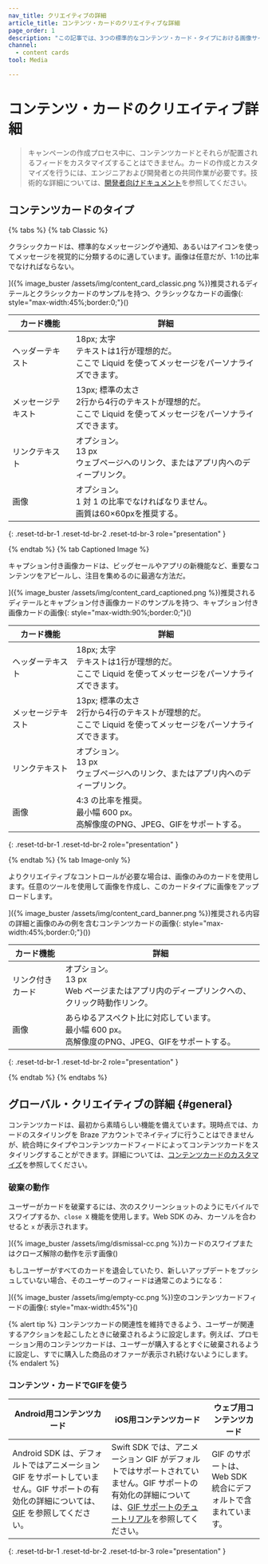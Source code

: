 ```yaml
---
nav_title: クリエイティブの詳細
article_title: コンテンツ・カードのクリエイティブな詳細
page_order: 1
description: "この記事では、3つの標準的なコンテンツ・カード・タイプにおける画像サイズの推奨や解雇の動作など、クリエイティブな詳細について説明する。"
channel:
  - content cards
tool: Media

---
```


# コンテンツ・カードのクリエイティブ詳細

> キャンペーンの作成プロセス中に、コンテンツカードとそれらが配置されるフィードをカスタマイズすることはできません。カードの作成とカスタマイズを行うには、エンジニアおよび開発者との共同作業が必要です。技術的な詳細については、[開発者向けドキュメント]({{site.baseurl}}/developer_guide/getting_started/customization_overview)を参照してください。

## コンテンツカードのタイプ

{% tabs %}
{% tab Classic %}

クラシックカードは、標準的なメッセージングや通知、あるいはアイコンを使ってメッセージを視覚的に分類するのに適しています。画像は任意だが、1:1の比率でなければならない。

]({% image_buster /assets/img/content_card_classic.png %})推奨されるディテールとクラシックカードのサンプルを持つ、クラシックなカードの画像{: style="max-width:45%;border:0;"}()

| カード機能 | 詳細 |
| --- | ---|
| ヘッダーテキスト | 18px; 太字 <br> テキストは1行が理想的だ。<br> ここで Liquid を使ってメッセージをパーソナライズできます。 |
| メッセージテキスト | 13px; 標準の太さ <br> 2行から4行のテキストが理想的だ。<br> ここで Liquid を使ってメッセージをパーソナライズできます。 |
| リンクテキスト | オプション。<br> 13 px <br> ウェブページへのリンク、またはアプリ内へのディープリンク。 |
| 画像 | オプション。<br> 1 対 1 の比率でなければなりません。<br> 画質は60×60pxを推奨する。 |
{: .reset-td-br-1 .reset-td-br-2 .reset-td-br-3 role="presentation" }

{% endtab %}
{% tab Captioned Image %}

キャプション付き画像カードは、ビッグセールやアプリの新機能など、重要なコンテンツをアピールし、注目を集めるのに最適な方法だ。

]({% image_buster /assets/img/content_card_captioned.png %})推奨されるディテールとキャプション付き画像カードのサンプルを持つ、キャプション付き画像カードの画像{: style="max-width:90%;border:0;"}()

| カード機能 | 詳細 |
| --- | ---|
| ヘッダーテキスト | 18px; 太字 <br> テキストは1行が理想的だ。<br> ここで Liquid を使ってメッセージをパーソナライズできます。 |
| メッセージテキスト | 13px; 標準の太さ <br> 2行から4行のテキストが理想的だ。<br> ここで Liquid を使ってメッセージをパーソナライズできます。 |
| リンクテキスト | オプション。<br> 13 px <br> ウェブページへのリンク、またはアプリ内へのディープリンク。 |
| 画像 | 4:3 の比率を推奨。<br> 最小幅 600 px。 <br> 高解像度のPNG、JPEG、GIFをサポートする。 |
{: .reset-td-br-1 .reset-td-br-2 role="presentation" }

{% endtab %}
{% tab Image-only %}

よりクリエイティブなコントロールが必要な場合は、画像のみのカードを使用します。任意のツールを使用して画像を作成し、このカードタイプに画像をアップロードします。

]({% image_buster /assets/img/content_card_banner.png %})推奨される内容の詳細と画像のみの例を含むコンテンツカードの画像{: style="max-width:45%;border:0;"}())

| カード機能 | 詳細 |
| --- | ---|
| リンク付きカード | オプション。<br> 13 px <br> Web ページまたはアプリ内のディープリンクへの、クリック時動作リンク。 |
| 画像 | あらゆるアスペクト比に対応しています。<br> 最小幅 600 px。 <br> 高解像度のPNG、JPEG、GIFをサポートする。 |
{: .reset-td-br-1 .reset-td-br-2 role="presentation" }

{% endtab %}
{% endtabs %}

## グローバル・クリエイティブの詳細 {#general}

コンテンツカードは、最初から素晴らしい機能を備えています。現時点では、カードのスタイリングを Braze アカウントでネイティブに行うことはできませんが、統合時にタイプやコンテンツカードフィードによってコンテンツカードをスタイリングすることができます。詳細については、[コンテンツカードのカスタマイズ]({{site.baseurl}}/developer_guide/content_cards/)を参照してください。

### 破棄の動作

ユーザーがカードを破棄するには、次のスクリーンショットのようにモバイルでスワイプするか、`close X` 機能を使用します。Web SDK のみ、カーソルを合わせると `x` が表示されます。

]({% image_buster /assets/img/dismissal-cc.png %})カードのスワイプまたはクローズ解除の動作を示す画像()

もしユーザーがすべてのカードを退会していたり、新しいアップデートをプッシュしていない場合、そのユーザーのフィードは通常このようになる：

]({% image_buster /assets/img/empty-cc.png %})空のコンテンツカードフィードの画像{: style="max-width:45%"}()

{% alert tip %}
コンテンツカードの関連性を維持できるよう、ユーザーが関連するアクションを起こしたときに破棄されるように設定します。例えば、プロモーション用のコンテンツカードは、ユーザーが購入するとすぐに破棄されるように設定し、すでに購入した商品のオファーが表示され続けないようにします。
{% endalert %}

### コンテンツ・カードでGIFを使う

| Android用コンテンツカード | iOS用コンテンツカード | ウェブ用コンテンツカード |
| --- | --- |---|
| Android SDK は、デフォルトではアニメーション GIF をサポートしていません。GIF サポートの有効化の詳細については、[GIF]({{site.baseurl}}/developer_guide/content_cards/embedding_gifs/?sdktab=android) を参照してください。 | Swift SDK では、アニメーション GIF がデフォルトではサポートされていません。GIF サポートの有効化の詳細については、[GIF サポートのチュートリアル](https://braze-inc.github.io/braze-swift-sdk/tutorials/braze/c3-gif-support)を参照してください。 | GIF のサポートは、Web SDK 統合にデフォルトで含まれています。 |
{: .reset-td-br-1 .reset-td-br-2 .reset-td-br-3 role="presentation" }

<br><br>

